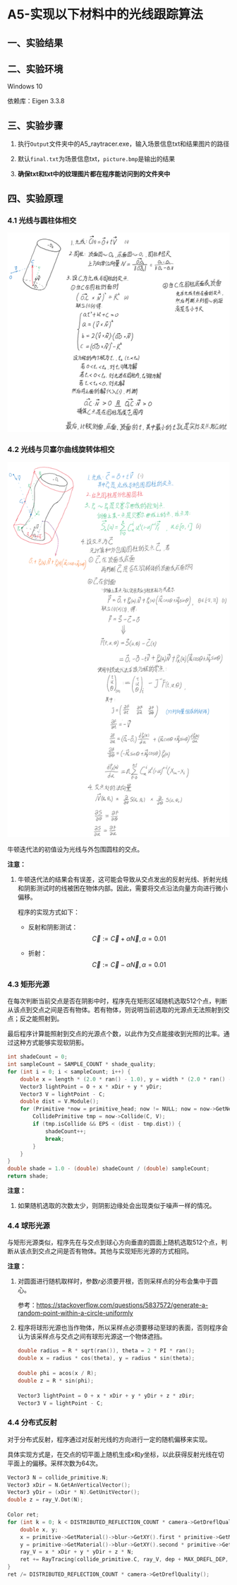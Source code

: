 # A5-实现以下材料中的光线跟踪算法

## 一、实验结果



## 二、实验环境

Windows 10

依赖库：Eigen 3.3.8



## 三、实验步骤

1. 执行``Output``文件夹中的A5_raytracer.exe，输入场景信息txt和结果图片的路径

2. 默认``final.txt``为场景信息txt，``picture.bmp``是输出的结果

3. **确保txt和txt中的纹理图片都在程序能访问到的文件夹中**



## 四、实验原理

### 4.1 光线与圆柱体相交

![cylinder](Report/cylinder.png)



### 4.2 光线与贝塞尔曲线旋转体相交

![bezier](Report/bezier.png)

牛顿迭代法的初值设为光线与外包围圆柱的交点。

**注意：**

1. 牛顿迭代法的结果会有误差，这可能会导致从交点发出的反射光线、折射光线和阴影测试时的线被困在物体内部。因此，需要将交点沿法向量方向进行微小偏移。

   程序的实现方式如下：

   - 反射和阴影测试：
     $$
     \vec C := \vec C + \alpha \vec N, \alpha = 0.01
     $$

   - 折射：
     $$
     \vec C := \vec C - \alpha \vec N, \alpha = 0.01
     $$
     



### 4.3 矩形光源

在每次判断当前交点是否在阴影中时，程序先在矩形区域随机选取512个点，判断从该点到交点之间是否有物体。若有物体，则说明当前选取的光源点无法照射到交点；反之能照射到。

最后程序计算能照射到交点的光源点个数，以此作为交点能接收到光照的比率。通过这种方式能够实现软阴影。

```c++
int shadeCount = 0;
int sampleCount = SAMPLE_COUNT * shade_quality;
for (int i = 0; i < sampleCount; i++) {
    double x = length * (2.0 * ran() - 1.0), y = width * (2.0 * ran() - 1.0);
    Vector3 lightPoint = O + x * xDir + y * yDir;
    Vector3 V = lightPoint - C;
    double dist = V.Module();
    for (Primitive *now = primitive_head; now != NULL; now = now->GetNext()) {
        CollidePrimitive tmp = now->Collide(C, V);
        if (tmp.isCollide && EPS < (dist - tmp.dist)) {
            shadeCount++;
            break;
        }
    }
}
double shade = 1.0 - (double) shadeCount / (double) sampleCount;
return shade;
```

**注意：**

1. 如果随机选取的次数太少，则阴影边缘处会出现类似于噪声一样的情况。



### 4.4 球形光源

与矩形光源类似，程序先在与交点到球心方向垂直的圆面上随机选取512个点，判断从该点到交点之间是否有物体。其他与实现矩形光源的方式相同。



**注意：**

1. 对圆面进行随机取样时，参数*r*必须要开根，否则采样点的分布会集中于圆心。

   参考：https://stackoverflow.com/questions/5837572/generate-a-random-point-within-a-circle-uniformly

2. 程序将球形光源也当作物体，所以采样点必须要移动至球的表面，否则程序会认为该采样点与交点之间有球形光源这一个物体遮挡。

   ```c++
   double radius = R * sqrt(ran()), theta = 2 * PI * ran();
   double x = radius * cos(theta), y = radius * sin(theta);
   
   double phi = acos(x / R);
   double z = R * sin(phi);
   
   Vector3 lightPoint = O + x * xDir + y * yDir + z * zDir;
   Vector3 V = lightPoint - C;
   ```

   



### 4.4 分布式反射

对于分布式反射，程序通过对反射光线的方向进行一定的随机偏移来实现。

具体实现方式是，在交点的切平面上随机生成*x*和*y*坐标，以此获得反射光线在切平面上的偏移。采样次数为64次。

```c++
Vector3 N = collide_primitive.N;
Vector3 xDir = N.GetAnVerticalVector();
Vector3 yDir = (xDir * N).GetUnitVector();
double z = ray_V.Dot(N);

Color ret;
for (int k = 0; k < DISTRIBUTED_REFLECTION_COUNT * camera->GetDreflQuality(); k++) {
    double x, y;
    x = primitive->GetMaterial()->blur->GetXY().first * primitive->GetMaterial()->drefl;
    y = primitive->GetMaterial()->blur->GetXY().second * primitive->GetMaterial()->drefl;
    ray_V = x * xDir + y * yDir + z * N;
    ret += RayTracing(collide_primitive.C, ray_V, dep + MAX_DREFL_DEP, NULL);
}
ret /= DISTRIBUTED_REFLECTION_COUNT * camera->GetDreflQuality();
```
